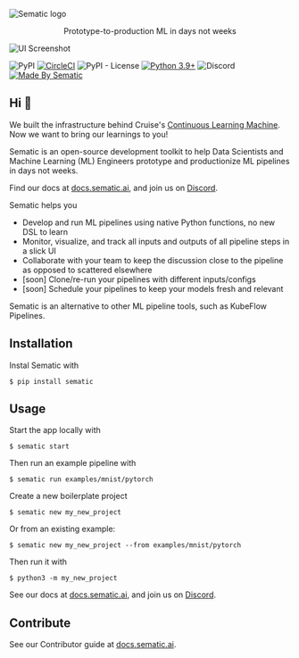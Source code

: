 ![Sematic logo](./docs/images/Logo_README.png)


<p font-size="2em" align="center">Prototype-to-production ML in days not weeks</p>

![UI Screenshot](./docs/images/Screenshot_README_1_framed.png)

![PyPI](https://img.shields.io/pypi/v/sematic?style=for-the-badge)
[![CircleCI](https://img.shields.io/circleci/build/github/sematic-ai/sematic/main?label=CircleCI&style=for-the-badge&token=c8e0115ddccadc17b98ab293b32cad27026efb25)](https://app.circleci.com/pipelines/github/sematic-ai/sematic?branch=main&filter=all)
![PyPI - License](https://img.shields.io/pypi/l/sematic?style=for-the-badge)
[![Python 3.9+](https://img.shields.io/badge/Python-3.9+-blue?style=for-the-badge&logo=none)](https://python.org)
![Discord](https://img.shields.io/discord/983789877927747714?label=DISCORD&style=for-the-badge)
[![Made By Sematic](https://img.shields.io/badge/Made_by-Sematic_🦊-E19632?style=for-the-badge&logo=none)](https://sematic.ai)

## Hi 👋

We built the infrastructure behind Cruise's [Continuous Learning
Machine](https://medium.com/cruise/cruise-continuous-learning-machine-30d60f4c691b).
Now we want to bring our learnings to you!

Sematic is an open-source development toolkit to help Data Scientists and Machine
Learning (ML) Engineers prototype and productionize ML pipelines in days not
weeks.

Find our docs at [docs.sematic.ai](https://docs.sematic.ai), and join us on
[Discord](https://discord.gg/4KZJ6kYVax).

Sematic helps you

* Develop and run ML pipelines using native Python functions, no new DSL to learn
* Monitor, visualize, and track all inputs and outputs of all pipeline steps in a slick UI
* Collaborate with your team to keep the discussion close to the pipeline as opposed to scattered elsewhere
* [soon] Clone/re-run your pipelines with different inputs/configs
* [soon] Schedule your pipelines to keep your models fresh and relevant

Sematic is an alternative to other ML pipeline tools, such as KubeFlow Pipelines.


## Installation

Instal Sematic with

```shell
$ pip install sematic
```

## Usage

Start the app locally with

```shell
$ sematic start
```

Then run an example pipeline with

```shell
$ sematic run examples/mnist/pytorch
```

Create a new boilerplate project

```shell
$ sematic new my_new_project
```

Or from an existing example:

```shell
$ sematic new my_new_project --from examples/mnist/pytorch
```

Then run it with

```shell
$ python3 -m my_new_project
```


See our docs at [docs.sematic.ai](https://docs.sematic.ai), and join us on
[Discord](https://discord.gg/4KZJ6kYVax).

## Contribute

See our Contributor guide at [docs.sematic.ai](https://docs.sematic.ai).
